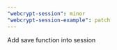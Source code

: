 ```yaml
---
"webcrypt-session": minor
"webcrypt-session-example": patch
---
```


Add save function into session
